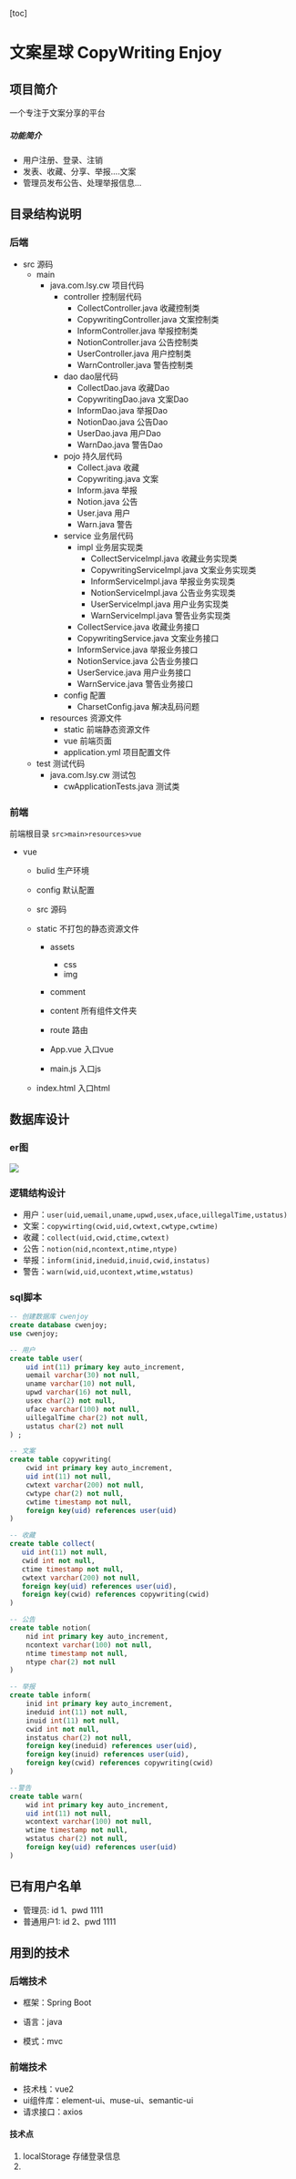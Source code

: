 [toc]



# 文案星球 CopyWriting Enjoy

## 项目简介

一个专注于文案分享的平台

##### 功能简介

 + 用户注册、登录、注销
 + 发表、收藏、分享、举报....文案
 + 管理员发布公告、处理举报信息...

## 目录结构说明

### 后端

- src 源码
    - main  
        - java.com.lsy.cw                        项目代码
            - controller                             控制层代码
                - CollectController.java                 收藏控制类
                - CopywritingController.java              文案控制类
                - InformController.java                   举报控制类
                - NotionController.java                   公告控制类
                - UserController.java                     用户控制类
                - WarnController.java                     警告控制类   
            - dao                                     dao层代码
                - CollectDao.java                         收藏Dao
                - CopywritingDao.java                     文案Dao
                - InformDao.java                          举报Dao
                - NotionDao.java                          公告Dao
                - UserDao.java                            用户Dao
                - WarnDao.java                            警告Dao   
            - pojo                                     持久层代码
                - Collect.java                            收藏
                - Copywriting.java                        文案
                - Inform.java                             举报
                - Notion.java                             公告
                - User.java                               用户
                - Warn.java                               警告   
            - service                                   业务层代码
                - impl                                     业务层实现类
                    - CollectServiceImpl.java              收藏业务实现类
                    - CopywritingServiceImpl.java          文案业务实现类
                    - InformServiceImpl.java               举报业务实现类
                    - NotionServiceImpl.java               公告业务实现类
                    - UserServiceImpl.java              用户业务实现类
                    - WarnServiceImpl.java                  警告业务实现类   
                - CollectService.java                       收藏业务接口
                - CopywritingService.java                   文案业务接口
                - InformService.java                        举报业务接口
                - NotionService.java                        公告业务接口
                - UserService.java                          用户业务接口
                - WarnService.java                          警告业务接口   
            - config                                     配置
                - CharsetConfig.java                        解决乱码问题                        
        - resources                                   资源文件
            - static                                     前端静态资源文件
            - vue                                        前端页面
            - application.yml                            项目配置文件
    - test 测试代码
        - java.com.lsy.cw                             测试包
            - cwApplicationTests.java                     测试类


### 前端
前端根目录 `src>main>resources>vue`

+ vue

  + bulid 生产环境
  + config 默认配置
  + src 源码
  + static 不打包的静态资源文件

    + assets 

       + css
       + img
    + comment
    + content 所有组件文件夹
    + route 路由
    + App.vue 入口vue
    + main.js 入口js
  + index.html 入口html

## 数据库设计

### er图
<img src="./src/main/resources/static/database.png">

### 逻辑结构设计

+ 用户：`user(uid,uemail,uname,upwd,usex,uface,uillegalTime,ustatus)`
+ 文案：`copywirting(cwid,uid,cwtext,cwtype,cwtime)`
+ 收藏：`collect(uid,cwid,ctime,cwtext)`
+ 公告：`notion(nid,ncontext,ntime,ntype)`
+ 举报：`inform(inid,ineduid,inuid,cwid,instatus)`
+ 警告：`warn(wid,uid,ucontext,wtime,wstatus)`

### sql脚本
```sql
-- 创建数据库 cwenjoy 
create database cwenjoy;
use cwenjoy;

-- 用户
create table user(
    uid int(11) primary key auto_increment,
    uemail varchar(30) not null,
    uname varchar(10) not null,
    upwd varchar(16) not null,
    usex char(2) not null,
    uface varchar(100) not null,
    uillegalTime char(2) not null,
    ustatus char(2) not null
) ;

-- 文案
create table copywriting(
    cwid int primary key auto_increment,
    uid int(11) not null,
    cwtext varchar(200) not null,
    cwtype char(2) not null,
    cwtime timestamp not null,
    foreign key(uid) references user(uid)
)

-- 收藏
create table collect(
   uid int(11) not null,
   cwid int not null,
   ctime timestamp not null,
   cwtext varchar(200) not null,
   foreign key(uid) references user(uid),
   foreign key(cwid) references copywriting(cwid)
)

-- 公告
create table notion(
    nid int primary key auto_increment,
    ncontext varchar(100) not null,
    ntime timestamp not null,
    ntype char(2) not null
)

-- 举报
create table inform(
    inid int primary key auto_increment,
    ineduid int(11) not null,
    inuid int(11) not null,
    cwid int not null,
    instatus char(2) not null,
    foreign key(ineduid) references user(uid),
    foreign key(inuid) references user(uid),
    foreign key(cwid) references copywriting(cwid)
)

--警告
create table warn(
    wid int primary key auto_increment,
    uid int(11) not null,
    wcontext varchar(100) not null,
    wtime timestamp not null,
    wstatus char(2) not null,
    foreign key(uid) references user(uid)
)
```



## 已有用户名单

+ 管理员: id 1、pwd 1111
+ 普通用户1: id 2、pwd 1111 



## 用到的技术

### 后端技术

+ 框架：Spring Boot 

+ 语言：java
+ 模式：mvc

### 前端技术

+ 技术栈：vue2
+ ui组件库：element-ui、muse-ui、semantic-ui
+ 请求接口：axios

#### 技术点

1. localStorage 存储登录信息
2. 

